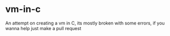 # vm-in-c
 An attempt on creating a vm in C, its mostly broken with some errors, if you wanna help just make a pull request

